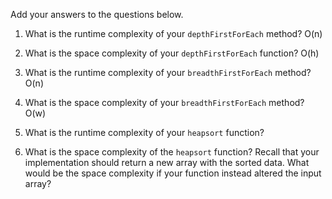 Add your answers to the questions below.

1. What is the runtime complexity of your `depthFirstForEach` method?
    O(n)
2. What is the space complexity of your `depthFirstForEach` function?
    O(h)
3. What is the runtime complexity of your `breadthFirstForEach` method?
    O(n)
4. What is the space complexity of your `breadthFirstForEach` method? 
    O(w)
5. What is the runtime complexity of your `heapsort` function?
    
6. What is the space complexity of the `heapsort` function? Recall that your implementation should return a new array with the sorted data. What would be the space complexity if your function instead altered the input array?

